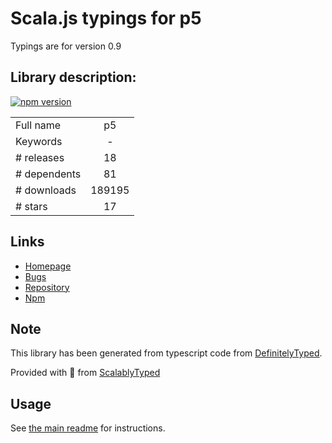 
# Scala.js typings for p5

Typings are for version 0.9

## Library description:
[![npm version](https://badge.fury.io/js/p5.svg)](https://www.npmjs.com/package/p5)

|                    |                 |
| ------------------ | :-------------: |
| Full name          | p5 |
| Keywords           | - |
| # releases         | 18 |
| # dependents       | 81 |
| # downloads        | 189195 |
| # stars            | 17 |

## Links
- [Homepage](https://github.com/processing/p5.js#readme)
- [Bugs](https://github.com/processing/p5.js/issues)
- [Repository](https://github.com/processing/p5.js)
- [Npm](https://www.npmjs.com/package/p5)
    


## Note
This library has been generated from typescript code from [DefinitelyTyped](https://definitelytyped.org).

Provided with :purple_heart: from [ScalablyTyped](https://github.com/oyvindberg/ScalablyTyped)

## Usage
See [the main readme](../../readme.md) for instructions.


